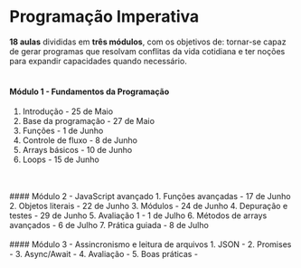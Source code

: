 # Programação Imperativa
**18 aulas** divididas em **três módulos**, com os objetivos de: tornar-se capaz de gerar programas que resolvam conflitas da vida cotidiana e ter noções para expandir capacidades quando necessário.
<br>
<br>
#### Módulo 1 - Fundamentos da Programação
1. Introdução - 25 de Maio
2. Base da programação - 27 de Maio
3. Funções - 1 de Junho
4. Controle de fluxo - 8 de Junho
5. Arrays básicos - 10 de Junho
6. Loops - 15 de Junho
<br>
<br>
#### Módulo 2 - JavaScript avançado
1. Funções avançadas - 17 de Junho
2. Objetos literais - 22 de Junho
3. Módulos - 24 de Junho
4. Depuração e testes - 29 de Junho
5. Avaliação 1 - 1 de Julho
6. Métodos de arrays avançados - 6 de Julho
7. Prática guiada - 8 de Julho
<br>
<br>
#### Módulo 3 - Assincronismo e leitura de arquivos
1. JSON -
2. Promises -
3. Async/Await -
4. Avaliação -
5. Boas práticas -
<br>
<br>
